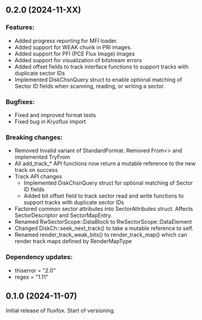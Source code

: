 ## 0.2.0 (2024-11-XX)

### Features:

- Added progress reporting for MFI loader.
- Added support for WEAK chunk in PRI images.
- Added support for PFI (PCE Flux Image) images
- Added support for visualization of bitstream errors
- Added offset fields to track interface functions to support tracks with duplicate sector IDs
- Implemented DiskChsnQuery struct to enable optional matching of Sector ID fields when scanning, reading, or writing
  a sector.

### Bugfixes:

- Fixed and improved format tests
- Fixed bug in Kryoflux import

### Breaking changes:

- Removed Invalid variant of StandardFormat. Removed From<> and implemented TryFrom<usize>
- All add_track_* API functions now return a mutable reference to the new track on success
- Track API changes
    - Implemented DiskChsnQuery struct for optional matching of Sector ID fields
    - Added bit offset field to track sector read and write functions to support tracks with duplicate sector IDs
- Factored common sector attributes into SectorAttributes struct. Affects SectorDescriptor and SectorMapEntry.
- Renamed RwSectorScope::DataBlock to RwSectorScope::DataElement
- Changed DiskCh::seek_next_track() to take a mutable reference to self.
- Renamed render_track_weak_bits() to render_track_map() which can render track maps
  defined by RenderMapType

### Dependency updates:

- thiserror = "2.0"
- regex = "1.11"

## 0.1.0 (2024-11-07)

Initial release of fluxfox. Start of versioning.
